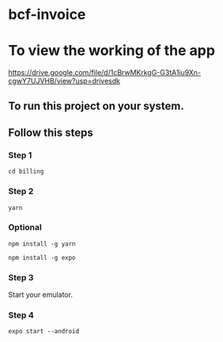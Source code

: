 # bcf-invoice

# To view the working of the app
https://drive.google.com/file/d/1cBrwMKrkgG-G3tA1iu9Xn-cgwY7UJVHB/view?usp=drivesdk

## To run this project on your system.
## Follow this steps

### Step 1
```
cd billing
```
### Step 2
```
yarn
```
### Optional
```
npm install -g yarn
```
```
npm install -g expo
```
### Step 3
Start your emulator.

### Step 4
```
expo start --android
```
